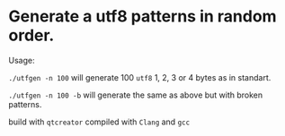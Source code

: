 Generate a utf8 patterns in random order. 
===
Usage:

`./utfgen -n 100` will generate 100 `utf8` 1, 2, 3 or 4 bytes as in standart.

`./utfgen -n 100 -b` will generate the same as above but with broken patterns.

build with `qtcreator` compiled with `Clang` and `gcc`
